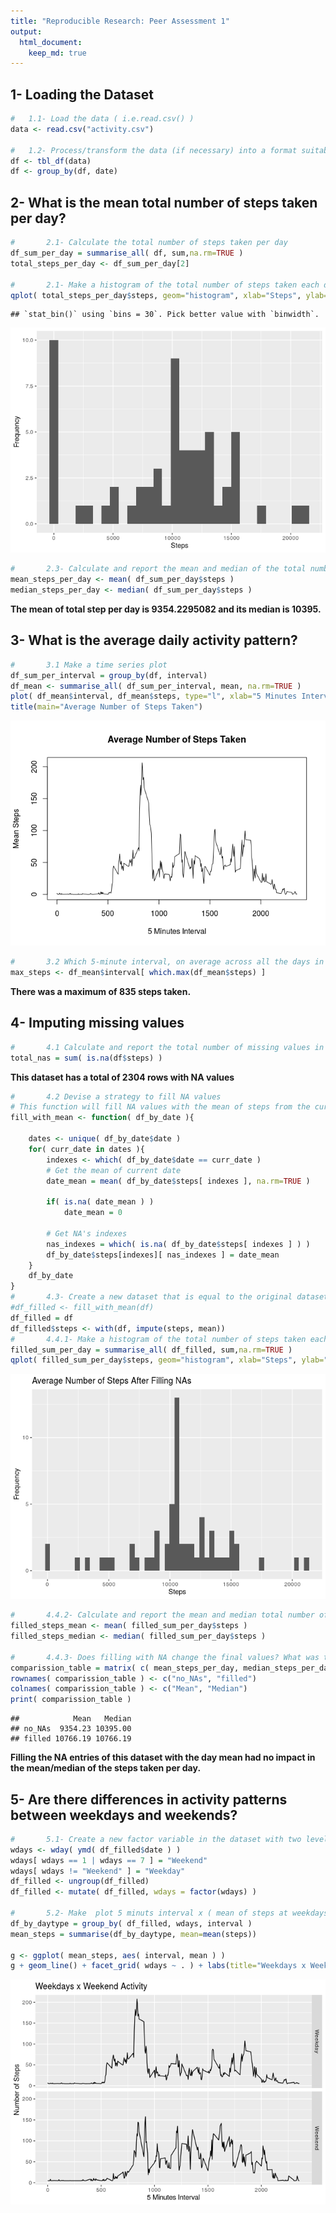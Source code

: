 ```yaml
---
title: "Reproducible Research: Peer Assessment 1"
output: 
  html_document:
    keep_md: true
---
```




##             1- Loading the Dataset

```r
#   1.1- Load the data ( i.e.read.csv() )
data <- read.csv("activity.csv")

#   1.2- Process/transform the data (if necessary) into a format suitable for your analysis
df <- tbl_df(data)
df <- group_by(df, date)
```


##             2-  What is the mean total number of steps taken per day?

```r
#       2.1- Calculate the total number of steps taken per day
df_sum_per_day = summarise_all( df, sum,na.rm=TRUE )
total_steps_per_day <- df_sum_per_day[2]

#       2.1- Make a histogram of the total number of steps taken each day
qplot( total_steps_per_day$steps, geom="histogram", xlab="Steps", ylab="Frequency" )
```

```
## `stat_bin()` using `bins = 30`. Pick better value with `binwidth`.
```

![](PA1_template_files/figure-html/unnamed-chunk-1-1.png)<!-- -->

```r
#       2.3- Calculate and report the mean and median of the total number of steps taken per day
mean_steps_per_day <- mean( df_sum_per_day$steps )
median_steps_per_day <- median( df_sum_per_day$steps )
```
  **The mean of total step per day is 9354.2295082 and its median is 10395.**

##             3-  What is the average daily activity pattern?

```r
#       3.1 Make a time series plot
df_sum_per_interval = group_by(df, interval)
df_mean <- summarise_all( df_sum_per_interval, mean, na.rm=TRUE )
plot( df_mean$interval, df_mean$steps, type="l", xlab="5 Minutes Interval", ylab = "Mean Steps" )
title(main="Average Number of Steps Taken")
```

![](PA1_template_files/figure-html/unnamed-chunk-2-1.png)<!-- -->

```r
#       3.2 Which 5-minute interval, on average across all the days in the dataset, contains the maximum number of steps?
max_steps <- df_mean$interval[ which.max(df_mean$steps) ]
```
**There was a maximum of 835 steps taken.**

##             4-  Imputing missing values

```r
#       4.1 Calculate and report the total number of missing values in the dataset (i.e. the total number of rows with NAs)
total_nas = sum( is.na(df$steps) )
```
**This dataset has a total of 2304 rows with NA values**

```r
#       4.2 Devise a strategy to fill NA values
# This function will fill NA values with the mean of steps from the current day
fill_with_mean <- function( df_by_date ){
    
    dates <- unique( df_by_date$date )
    for( curr_date in dates ){
        indexes <- which( df_by_date$date == curr_date )
        # Get the mean of current date
        date_mean = mean( df_by_date$steps[ indexes ], na.rm=TRUE )
        
        if( is.na( date_mean ) )
            date_mean = 0
        
        # Get NA's indexes
        nas_indexes = which( is.na( df_by_date$steps[ indexes ] ) )
        df_by_date$steps[indexes][ nas_indexes ] = date_mean
    }
    df_by_date
}
#       4.3- Create a new dataset that is equal to the original dataset but with the missing data filled in.
#df_filled <- fill_with_mean(df)
df_filled = df
df_filled$steps <- with(df, impute(steps, mean))
#       4.4.1- Make a histogram of the total number of steps taken each day
filled_sum_per_day = summarise_all( df_filled, sum,na.rm=TRUE )
qplot( filled_sum_per_day$steps, geom="histogram", xlab="Steps", ylab="Frequency", main="Average Number of Steps After Filling NAs", bins=53 )
```

![](PA1_template_files/figure-html/unnamed-chunk-4-1.png)<!-- -->

```r
#       4.4.2- Calculate and report the mean and median total number of steps taken per day.
filled_steps_mean <- mean( filled_sum_per_day$steps )
filled_steps_median <- median( filled_sum_per_day$steps )

#       4.4.3- Does filling with NA change the final values? What was the impact of fill the dataset NA values?
comparission_table = matrix( c( mean_steps_per_day, median_steps_per_day,filled_steps_mean, filled_steps_median ), nrow=2, byrow=TRUE )
rownames( comparission_table ) <- c("no_NAs", "filled")
colnames( comparission_table ) <- c("Mean", "Median")
print( comparission_table )
```

```
##            Mean   Median
## no_NAs  9354.23 10395.00
## filled 10766.19 10766.19
```

  **Filling the NA entries of this dataset with the day mean had no impact in the mean/median of the steps taken per day.**

##             5-  Are there differences in activity patterns between weekdays and weekends?

```r
#       5.1- Create a new factor variable in the dataset with two levels – “weekday” and “weekend”
wdays <- wday( ymd( df_filled$date ) )
wdays[ wdays == 1 | wdays == 7 ] = "Weekend"
wdays[ wdays != "Weekend" ] = "Weekday"
df_filled <- ungroup(df_filled)
df_filled <- mutate( df_filled, wdays = factor(wdays) )

#       5.2- Make  plot 5 minuts interval x ( mean of steps at weekdays and another by weekend )
df_by_daytype = group_by( df_filled, wdays, interval )
mean_steps = summarise(df_by_daytype, mean=mean(steps))

g <- ggplot( mean_steps, aes( interval, mean ) )
g + geom_line() + facet_grid( wdays ~ . ) + labs(title="Weekdays x Weekend Activity") + labs( x="5 Minutes Interval" , y="Number of Steps")
```

![](PA1_template_files/figure-html/unnamed-chunk-5-1.png)<!-- -->

